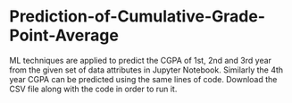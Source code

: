 # Prediction-of-Cumulative-Grade-Point-Average
ML techniques are applied to predict the CGPA of 1st, 2nd and 3rd year from the given set of data attributes in Jupyter Notebook.
Similarly the 4th year CGPA can be predicted using the same lines of code.
Download the CSV file along with the code in order to run it.
